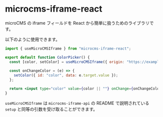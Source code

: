 # microcms-iframe-react

microCMS の iframe フィールドを React から簡単に扱うためのライブラリです。

以下のように使用できます。

```jsx
import { useMicroCMSIframe } from "microcms-iframe-react";

export default function ColorPicker() {
  const [color, setColor] = useMicroCMSIframe({ origin: "https://example.microcms.io" });
  
  const onChangeColor = (e) => {
    setColor({ id: "color", data: e.target.value });
  };

  return <input type="color" value={color || ""} onChange={onChangeColor} />;
}
```

`useMicroCMSIframe` は `microcms-iframe-api` の README で説明されている `setup` と同等の引数を受け取ることができます。
